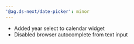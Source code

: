 ```yaml
---
'@ag.ds-next/date-picker': minor
---
```


- Added year select to calendar widget
- Disabled browser autocomplete from text input

